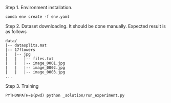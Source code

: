 Step 1. Environment installation.
```
conda env create -f env.yaml
```

Step 2. Dataset downloading.
It should be done manually. Expected result is as follows 
```
data/
|-- datasplits.mat
|-- 17flowers
|   |-- jpg
|   |   |-- files.txt
|   |   |-- image_0001.jpg
|   |   |-- image_0002.jpg
|   |   |-- image_0003.jpg
...
```

Step 3. Training
```
PYTHONPATH=$(pwd) python _solution/run_experiment.py
```